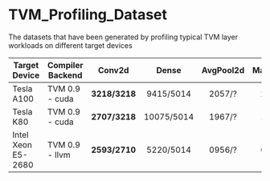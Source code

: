 # TVM_Profiling_Dataset
The datasets that have been generated by profiling typical TVM layer workloads on different target devices

| Target Device         | Compiler Backend | Conv2d            | Dense         | AvgPool2d    | MaxPool2d  | Dilated Conv2d | Depthwise Conv2d |
| --------------------- | ---------------- | :---------------: | :-----------: | :----------: | :--------: | :------------: | :--------------: |
| Tesla A100            | TVM 0.9 - cuda   | **3218/3218**     | 9415/5014     | 2057/?       | 2068/?     | 5880/2710      | 5050/2710        |
| Tesla K80             | TVM 0.9 - cuda   | **2707/3218**     | 10075/5014    | 1967/?       | 1945/?     | 5040/2710      | 5050/2710        |
| Intel Xeon E5-2680    | TVM 0.9 - llvm   | **2593/2710**     | 5220/5014     | 0956/?       | 0137/?     | 0951/2710      | 3304/2710        |
